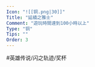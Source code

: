 ```yaml
---
Icon: "![[铜.png|30]]"
Title: "延續之雅士"
Comment: "遊玩時間達到100小時以上"
Type: "铜"
Tips: ""
Order: 3
---
```


#英雄传说/闪之轨迹/奖杯 